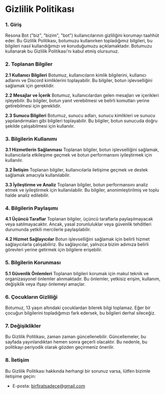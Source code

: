 # Gizlilik Politikası
### 1. Giriş
Resona Bot ("biz", "bizim", "bot") kullanıcılarının gizliliğini korumayı taahhüt eder. Bu Gizlilik Politikası, botumuzu kullanırken topladığımız bilgileri, bu bilgileri nasıl kullandığımızı ve koruduğumuzu açıklamaktadır. Botumuzu kullanarak bu Gizlilik Politikası'nı kabul etmiş olursunuz.

### 2. Toplanan Bilgiler
**2.1 Kullanıcı Bilgileri**
Botumuz, kullanıcıların kimlik bilgilerini, kullanıcı adlarını ve Discord kimliklerini toplayabilir. Bu bilgiler, botun işlevselliğini sağlamak için gereklidir.

**2.2 Mesajlar ve İçerik**
Botumuz, kullanıcılardan gelen mesajları ve içerikleri işleyebilir. Bu bilgiler, botun yanıt verebilmesi ve belirli komutları yerine getirebilmesi için gereklidir.

**2.3 Sunucu Bilgileri**
Botumuz, sunucu adları, sunucu kimlikleri ve sunucu yapılandırmaları gibi bilgileri toplayabilir. Bu bilgiler, botun sunucuda doğru şekilde çalışabilmesi için kullanılır.

### 3. Bilgilerin Kullanımı
**3.1 Hizmetlerin Sağlanması**
Toplanan bilgiler, botun işlevselliğini sağlamak, kullanıcılarla etkileşime geçmek ve botun performansını iyileştirmek için kullanılır.

**3.2 İletişim**
Toplanan bilgiler, kullanıcılarla iletişime geçmek ve destek sağlamak amacıyla kullanılabilir.

**3.3 İyileştirme ve Analiz**
Toplanan bilgiler, botun performansını analiz etmek ve iyileştirmek için kullanılabilir. Bu bilgiler, anonimleştirilmiş ve toplu halde analiz edilebilir.

### 4. Bilgilerin Paylaşımı
**4.1 Üçüncü Taraflar**
Toplanan bilgiler, üçüncü taraflarla paylaşılmayacak veya satılmayacaktır. Ancak, yasal zorunluluklar veya güvenlik tehditleri durumunda yetkili mercilerle paylaşılabilir.

**4.2 Hizmet Sağlayıcılar**
Botun işlevselliğini sağlamak için belirli hizmet sağlayıcılarla çalışabiliriz. Bu sağlayıcılar, yalnızca bizim adımıza belirli görevleri yerine getirmek için bilgilere erişebilir.

### 5. Bilgilerin Korunması
**5.1 Güvenlik Önlemleri**
Toplanan bilgileri korumak için makul teknik ve organizasyonel önlemler alınmaktadır. Bu önlemler, yetkisiz erişim, kullanım, değişiklik veya ifşayı önlemeyi amaçlar.

### 6. Çocukların Gizliliği
Botumuz, 13 yaşın altındaki çocuklardan bilerek bilgi toplamaz. Eğer bir çocuğun bilgilerini topladığımızı fark edersek, bu bilgileri derhal sileceğiz.

### 7. Değişiklikler
Bu Gizlilik Politikası, zaman zaman güncellenebilir. Güncellemeler, bu sayfada yayınlandıktan hemen sonra geçerli olacaktır. Bu nedenle, bu politikayı periyodik olarak gözden geçirmeniz önerilir.

### 8. İletişim
Bu Gizlilik Politikası hakkında herhangi bir sorunuz varsa, lütfen bizimle iletişime geçin:

- E-posta: birfiratsadece@gmail.com
